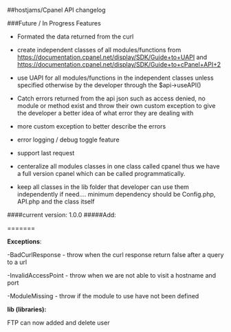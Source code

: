 ##hostjams/Cpanel API changelog

###Future / In Progress Features
- Formated the data returned from the curl 
 - create independent classes of all modules/functions from https://documentation.cpanel.net/display/SDK/Guide+to+UAPI and https://documentation.cpanel.net/display/SDK/Guide+to+cPanel+API+2
 - use UAPI for all modules/functions in the independent classes unless specified otherwise by the developer
 through the $api->useAPI()
 
 - Catch errors returned from the api json such as access denied, no module or method exist and throw their own custom
 exception to give the developer a better idea of what error they are dealing with
 
 - more custom exception to better describe the errors
 
 - error logging / debug toggle feature
 
 - support last request
 
 - centeralize all modules classes in one class called cpanel thus we have a full version cpanel which can be called programmatically.
 
 - keep all classes in the lib folder that developer can use them independently if need.... minimum dependency should be Config.php, API.php and the class itself

####current version: 1.0.0
#####Add:

=======

**Exceptions**:

-BadCurlResponse - throw when the curl response return false after a query to a url

-InvalidAccessPoint - throw when we are not able to visit a hostname and port

-ModuleMissing - throw if the module to use have not been defined

**lib (libraries):**

FTP can now added and delete user
        